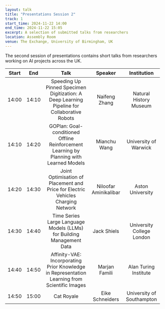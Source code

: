 ```yaml
---
layout: talk
title: "Presentations Session 2"
track: 1
start_time: 2024-11-22 14:00
end_time: 2024-11-22 15:05
excerpt: A selection of submitted talks from researchers
location: Assembly Room
venue: The Exchange, University of Birmingham, UK
---
```



The second session of presentations contains short talks from researchers working on AI projects across the UK.

| Start   | End    | Talk                                                                                           | Speaker                | Institution |
|  :----: | :----: |   :----:                                                                                       |   :----:               |   :----:    |
| 14:00   | 14:10  | Speeding Up Pinned Specimen Digitization: A Deep Learning Pipeline for Collaborative Robots    | Naifeng	Zhang          | Natural History Museum    |
| 14:10   | 14:20  | GOPlan: Goal-conditioned Offline Reinforcement Learning by Planning with Learned Models        | Mianchu	Wang           | University of Warwick     |
| 14:20   | 14:30  | Joint Optimisation of Placement and Price for Electric Vehicles Charging Network               | Niloofar Aminikalibar  | Aston University          |
| 14:30   | 14:40  | Time Series Large Language Models (LLMs) for Building Management Data                          | Jack	Shiels           | University College London |
| 14:40   | 14:50  | Affinity-VAE: Incorporating Prior Knowledge in Representation Learning from Scientific Images  | Marjan Famili          | Alan Turing Institute     |
| 14:50   | 15:00  | Cat Royale                                                                                     | Eike	Schneiders       | University of Southampton |

